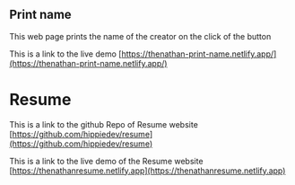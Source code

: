 ## Print name

This web page prints the name of the creator on the click of the button

This is a link to the live demo [https://thenathan-print-name.netlify.app/](https://thenathan-print-name.netlify.app/)

# Resume

This is a link to the github Repo of Resume website [https://github.com/hippiedev/resume](https://github.com/hippiedev/resume)

This is a link to the live demo of the Resume website [https://thenathanresume.netlify.app](https://thenathanresume.netlify.app)